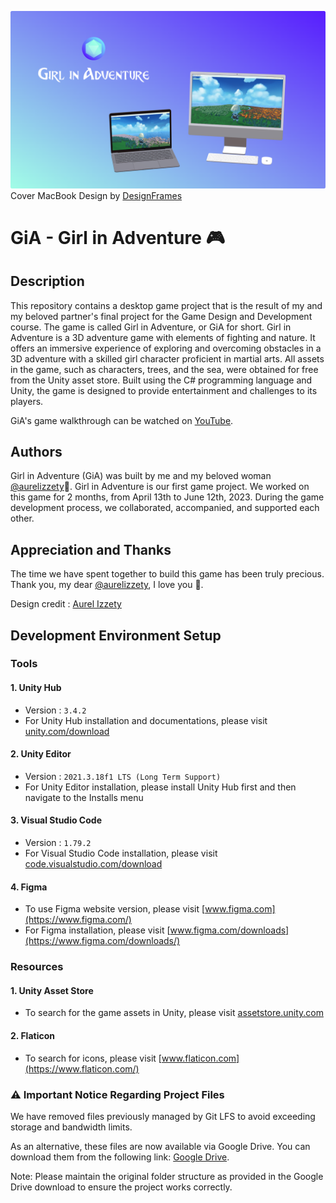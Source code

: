 ![](https://github.com/deandrasatriyosetiawan/girl-in-adventure/blob/main/Girl_in_Adventure.png)
Cover MacBook Design by [DesignFrames](https://deviceframes.com/)
# GiA - Girl in Adventure 🎮
## Description
This repository contains a desktop game project that is the result of my and my beloved partner's final project for the Game Design and Development course. The game is called Girl in Adventure, or GiA for short. Girl in Adventure is a 3D adventure game with elements of fighting and nature. It offers an immersive experience of exploring and overcoming obstacles in a 3D adventure with a skilled girl character proficient in martial arts. All assets in the game, such as characters, trees, and the sea, were obtained for free from the Unity asset store. Built using the C# programming language and Unity, the game is designed to provide entertainment and challenges to its players.

GiA's game walkthrough can be watched on [YouTube](https://youtu.be/6Wqgf88_Zj0?si=SnjHL-JW4elvARr2).

## Authors
Girl in Adventure (GiA) was built by me and my beloved woman [@aurelizzety](https://github.com/aurelizzety)🖤. Girl in Adventure is our first game project. We worked on this game for 2 months, from April 13th to June 12th, 2023. During the game development process, we collaborated, accompanied, and supported each other.
## Appreciation and Thanks
The time we have spent together to build this game has been truly precious. Thank you, my dear [@aurelizzety](https://github.com/aurelizzety), I love you 🖤.

Design credit : [Aurel Izzety](https://www.behance.net/gallery/173567409/GiA-Girl-in-Adventure-)

## Development Environment Setup
### Tools
#### 1. Unity Hub
- Version : `3.4.2`
- For Unity Hub installation and documentations, please visit [unity.com/download](https://unity.com/download)
#### 2. Unity Editor
- Version : `2021.3.18f1 LTS (Long Term Support)`
- For Unity Editor installation, please install Unity Hub first and then navigate to the Installs menu
#### 3. Visual Studio Code
- Version : `1.79.2`
- For Visual Studio Code installation, please visit [code.visualstudio.com/download](https://code.visualstudio.com/download)
#### 4. Figma
- To use Figma website version, please visit [www.figma.com](https://www.figma.com/)
- For Figma installation, please visit [www.figma.com/downloads](https://www.figma.com/downloads/)
### Resources
#### 1. Unity Asset Store
- To search for the game assets in Unity, please visit [assetstore.unity.com](https://assetstore.unity.com/)
#### 2. Flaticon
- To search for icons, please visit [www.flaticon.com](https://www.flaticon.com/)
### ⚠ Important Notice Regarding Project Files
We have removed files previously managed by Git LFS to avoid exceeding storage and bandwidth limits.

As an alternative, these files are now available via Google Drive. You can download them from the following link: [Google Drive](https://drive.google.com/file/d/1tYg_no_AMHFoifxbj4G_EG_htwYLH-aT/view?usp=sharing).

Note: Please maintain the original folder structure as provided in the Google Drive download to ensure the project works correctly.